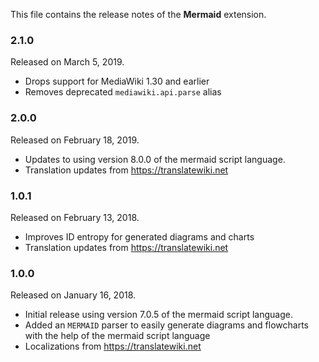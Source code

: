 This file contains the release notes of the **Mermaid** extension.

### 2.1.0

Released on March 5, 2019.

* Drops support for MediaWiki 1.30 and earlier
* Removes deprecated `mediawiki.api.parse` alias

### 2.0.0

Released on February 18, 2019.

* Updates to using version 8.0.0 of the mermaid script language.
* Translation updates from https://translatewiki.net

### 1.0.1

Released on February 13, 2018.

* Improves ID entropy for generated diagrams and charts
* Translation updates from https://translatewiki.net

### 1.0.0

Released on January 16, 2018.

* Initial release using version 7.0.5 of the mermaid script language.
* Added an `MERMAID` parser to easily generate diagrams and flowcharts with the help of the mermaid script language 
* Localizations from https://translatewiki.net
